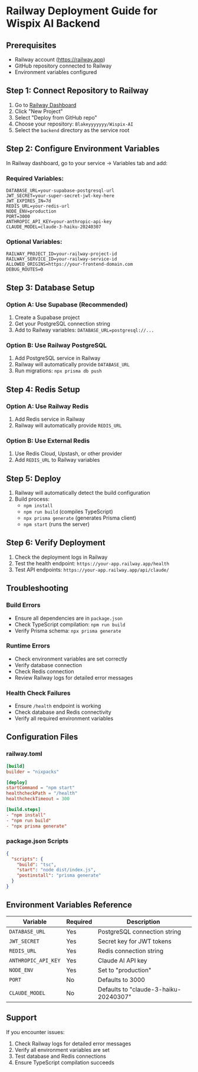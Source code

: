 # Railway Deployment Guide for Wispix AI Backend

## Prerequisites
- Railway account (https://railway.app)
- GitHub repository connected to Railway
- Environment variables configured

## Step 1: Connect Repository to Railway

1. Go to [Railway Dashboard](https://railway.app/dashboard)
2. Click "New Project"
3. Select "Deploy from GitHub repo"
4. Choose your repository: `Blakeyyyyyyy/Wispix-AI`
5. Select the `backend` directory as the service root

## Step 2: Configure Environment Variables

In Railway dashboard, go to your service → Variables tab and add:

### Required Variables:
```
DATABASE_URL=your-supabase-postgresql-url
JWT_SECRET=your-super-secret-jwt-key-here
JWT_EXPIRES_IN=7d
REDIS_URL=your-redis-url
NODE_ENV=production
PORT=3000
ANTHROPIC_API_KEY=your-anthropic-api-key
CLAUDE_MODEL=claude-3-haiku-20240307
```

### Optional Variables:
```
RAILWAY_PROJECT_ID=your-railway-project-id
RAILWAY_SERVICE_ID=your-railway-service-id
ALLOWED_ORIGINS=https://your-frontend-domain.com
DEBUG_ROUTES=0
```

## Step 3: Database Setup

### Option A: Use Supabase (Recommended)
1. Create a Supabase project
2. Get your PostgreSQL connection string
3. Add to Railway variables: `DATABASE_URL=postgresql://...`

### Option B: Use Railway PostgreSQL
1. Add PostgreSQL service in Railway
2. Railway will automatically provide `DATABASE_URL`
3. Run migrations: `npx prisma db push`

## Step 4: Redis Setup

### Option A: Use Railway Redis
1. Add Redis service in Railway
2. Railway will automatically provide `REDIS_URL`

### Option B: Use External Redis
1. Use Redis Cloud, Upstash, or other provider
2. Add `REDIS_URL` to Railway variables

## Step 5: Deploy

1. Railway will automatically detect the build configuration
2. Build process:
   - `npm install`
   - `npm run build` (compiles TypeScript)
   - `npx prisma generate` (generates Prisma client)
   - `npm start` (runs the server)

## Step 6: Verify Deployment

1. Check the deployment logs in Railway
2. Test the health endpoint: `https://your-app.railway.app/health`
3. Test API endpoints: `https://your-app.railway.app/api/claude/`

## Troubleshooting

### Build Errors
- Ensure all dependencies are in `package.json`
- Check TypeScript compilation: `npm run build`
- Verify Prisma schema: `npx prisma generate`

### Runtime Errors
- Check environment variables are set correctly
- Verify database connection
- Check Redis connection
- Review Railway logs for detailed error messages

### Health Check Failures
- Ensure `/health` endpoint is working
- Check database and Redis connectivity
- Verify all required environment variables

## Configuration Files

### railway.toml
```toml
[build]
builder = "nixpacks"

[deploy]
startCommand = "npm start"
healthcheckPath = "/health"
healthcheckTimeout = 300

[build.steps]
- "npm install"
- "npm run build"
- "npx prisma generate"
```

### package.json Scripts
```json
{
  "scripts": {
    "build": "tsc",
    "start": "node dist/index.js",
    "postinstall": "prisma generate"
  }
}
```

## Environment Variables Reference

| Variable | Required | Description |
|----------|----------|-------------|
| `DATABASE_URL` | Yes | PostgreSQL connection string |
| `JWT_SECRET` | Yes | Secret key for JWT tokens |
| `REDIS_URL` | Yes | Redis connection string |
| `ANTHROPIC_API_KEY` | Yes | Claude AI API key |
| `NODE_ENV` | Yes | Set to "production" |
| `PORT` | No | Defaults to 3000 |
| `CLAUDE_MODEL` | No | Defaults to "claude-3-haiku-20240307" |

## Support

If you encounter issues:
1. Check Railway logs for detailed error messages
2. Verify all environment variables are set
3. Test database and Redis connections
4. Ensure TypeScript compilation succeeds 